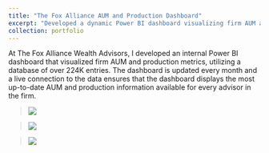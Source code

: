 ```yaml
---
title: "The Fox Alliance AUM and Production Dashboard"
excerpt: "Developed a dynamic Power BI dashboard visualizing firm AUM and production metrics, utilizing a database of over 224K entries <br/> <img src=''>"
collection: portfolio
---
```


At The Fox Alliance Wealth Advisors, I developed an internal Power BI dashboard that visualized firm AUM and production metrics, utilizing a database of over 224K entries. The dashboard is updated every month and a live connection to the data ensures that the dashboard displays the most up-to-date AUM and production information available for every advisor in the firm. 

> <img src='https://chamberlainlondon.github.io/files/TFA Dashboard 1'>

> <img src='https://chamberlainlondon.github.io/files/TFA Dashboard 2'>

> <img src='https://chamberlainlondon.github.io/files/TFA Dashboard 3'>
